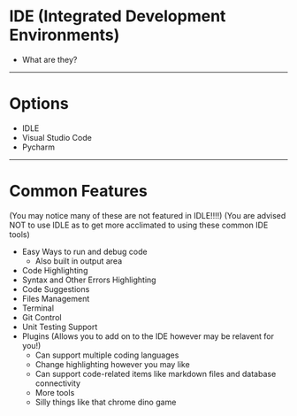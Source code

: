 # IDE (Integrated Development Environments)

- What are they?


----

# Options

- IDLE
- Visual Studio Code
- Pycharm
  
---

# Common Features

(You may notice many of these are not featured in IDLE!!!!)
(You are advised NOT to use IDLE as to get more acclimated to using these common IDE tools)

- Easy Ways to run and debug code
  - Also built in output area
- Code Highlighting
- Syntax and Other Errors Highlighting
- Code Suggestions
- Files Management
- Terminal
- Git Control
- Unit Testing Support
- Plugins (Allows you to add on to the IDE however may be relavent for you!)
  - Can support multiple coding languages
  - Change highlighting however you may like
  - Can support code-related items like markdown files and database connectivity
  - More tools
  - Silly things like that chrome dino game
